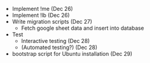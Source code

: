 * Implement !me (Dec 26)
* Implement !lb (Dec 26)
* Write migration scripts (Dec 27)
    * Fetch google sheet data and insert into database
* Test
    * Interactive testing (Dec 28)
    * (Automated testing?) (Dec 28)
* bootstrap script for Ubuntu installation (Dec 29)
   